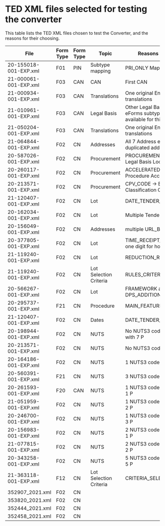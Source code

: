 # TED XML files selected for testing the converter

This table lists the TED XML files chosen to test the Converter, and the reasons for their choosing.

| File | Form Type | Form Type | Topic | Reasons for selection |
| --- | --- | --- | --- | --- |
| 20-155018-001-EXP.xml | F01 | PIN | Subtype mapping | PRI_ONLY Maps to  |
| 21-000061-001-EXP.xml | F03 | CAN | CAN | First CAN |
| 21-000934-001-EXP.xml | F03 | CAN | Translations | One original English, 23 translations |
| 21-010961-001-EXP.xml | F03 | CAN | Legal Basis | Other Legal Basis for EIB - no eForms subtype mapping available for this Notice |
| 21-050204-001-EXP.xml | F03 | CAN | Translations | One original English, 23 translations |
| 21-064844-001-EXP.xml | F02 | CN | Addresses | All 7 Address elements, 1 duplicated address |
| 20-587026-001-EXP.xml | F02 | CN | Procurement | PROCUREMENT_LAW -> BT-01 Legal Basis Local - Text |
| 20-260117-001-EXP.xml | F02 | CN | Procurement | ACCELERATED_PROC -> BT-106 Procedure Accelerated |
| 20-213571-001-EXP.xml | F02 | CN | Procurement | CPV_CODE -> BT-262 Main Classification Codes |
| 21-120407-001-EXP.xml | F02 | CN | Lot | DATE_TENDER_VALID |
| 20-162034-001-EXP.xml | F02 | CN | Lot | Multiple Tendering languages |
| 20-156049-001-EXP.xml | F02 | CN | Addresses | multiple URL_BUYER |
| 20-377805-001-EXP.xml | F02 | CN | Lot | TIME_RECEIPT_TENDERS with one digit for hour |
| 21-119240-001-EXP.xml | F02 | CN | Lot | REDUCTION_RECOURSE |
| 21-119240-001-EXP.xml | F02 | CN | Lot Selection Criteria | RULES_CRITERIA |
| 20-566267-001-EXP.xml | F02 | CN | Lot | FRAMEWORK and DPS_ADDITIONAL_PURCHASERS |
| 20-295737-001-EXP.xml | F21 | CN | Procedure | MAIN_FEATURES_AWARD |
| 21-120407-001-EXP.xml | F02 | CN | Dates | DATE_TENDER_VALID |
| 20-198944-001-EXP.xml | F02 | CN | NUTS | No NUTS3 codes, MAIN_SITE with 7 P |
| 20-213571-001-EXP.xml | F02 | CN | NUTS | No NUTS3 codes, no MAIN_SITE |
| 20-164186-001-EXP.xml | F02 | CN | NUTS | 1 NUTS3 code, no MAIN_SITE |
| 20-560391-001-EXP.xml | F21 | CN | NUTS | 3 NUTS3 codes, no MAIN_SITE |
| 20-261593-001-EXP.xml | F20 | CAN | NUTS | 1 NUTS3 code, MAIN_SITE with 1 P |
| 21-051959-001-EXP.xml | F02 | CN | NUTS | 1 NUTS3 code, MAIN_SITE with 2 P |
| 20-246700-001-EXP.xml | F02 | CN | NUTS | 1 NUTS3 code, MAIN_SITE with 3 P |
| 20-156983-001-EXP.xml | F02 | CN | NUTS | 2 NUTS3 codes, MAIN_SITE with 1 P |
| 21-077815-001-EXP.xml | F02 | CN | NUTS | 2 NUTS3 codes, MAIN_SITE with 2 P |
| 20-343258-001-EXP.xml | F02 | CN | NUTS | 5 NUTS3 codes, MAIN_SITE with 5 P |
| 21-363118-001-EXP.xml | F12 | CN | Lot Selection Criteria | CRITERIA_SELECTION | 
| 352907_2021.xml | F02 | CN |  |  |
| 353820_2021.xml | F02 | CN |  |  |
| 352444_2021.xml | F02 | CN |  |  |
| 352458_2021.xml | F02 | CN |  |  |



